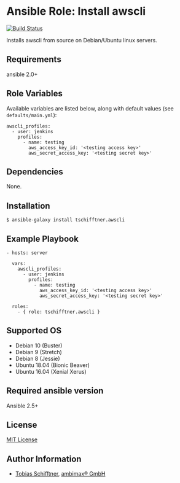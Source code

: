# Ansible Role: Install awscli

[![Build Status](https://travis-ci.org/tschifftner/ansible-role-awscli.svg?branch=master)](https://travis-ci.org/tschifftner/ansible-role-awscli)

Installs awscli from source on Debian/Ubuntu linux servers.

## Requirements

ansible 2.0+

## Role Variables

Available variables are listed below, along with default values (see `defaults/main.yml`):

```
awscli_profiles:
  - user: jenkins
    profiles:
      - name: testing
        aws_access_key_id: '<testing access key>'
        aws_secret_access_key: '<testing secret key>'
```

## Dependencies

None.

## Installation

```
$ ansible-galaxy install tschifftner.awscli
```

## Example Playbook

    - hosts: server
    
      vars:
        awscli_profiles:
          - user: jenkins
            profiles:
              - name: testing
                aws_access_key_id: '<testing access key>'
                aws_secret_access_key: '<testing secret key>'

      roles:
        - { role: tschifftner.awscli }

## Supported OS

 - Debian 10 (Buster)
 - Debian 9 (Stretch)
 - Debian 8 (Jessie)
 - Ubuntu 18.04 (Bionic Beaver)
 - Ubuntu 16.04 (Xenial Xerus)
 
## Required ansible version

Ansible 2.5+

## License

[MIT License](http://choosealicense.com/licenses/mit/)

## Author Information

 - [Tobias Schifftner](https://twitter.com/tschifftner), [ambimax® GmbH](https://www.ambimax.de)